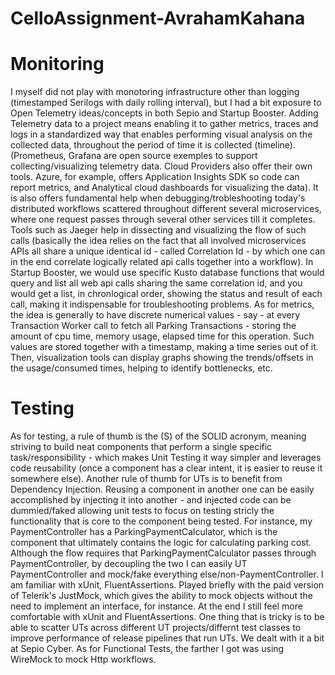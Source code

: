 # CelloAssignment-AvrahamKahana

# Monitoring
I myself did not play with monotoring infrastructure other than logging (timestamped Serilogs with daily rolling interval), but I had a bit exposure to Open Telemetry ideas/concepts in both Sepio and Startup Booster.
Adding Telemetry data to a project means enabling it to gather metrics, traces and logs in a standardized way that enables performing visual analysis on the collected data, throughout the period of time it is collected (timeline). (Prometheus, Grafana are open source exemples to support collecting/visualizing telemetry data. Cloud Providers also offer their own tools. Azure, for example, offers Application Insights SDK so code can report metrics, and Analytical cloud dashboards for visualizing the data).
It is also offers fundamental help when debugging/trobleshooting today's distributed workflows scattered throughout different several microservices, where one request passes through several other services till it completes. Tools such as Jaeger help in dissecting and visualizing the flow of such calls (basically the idea relies on the fact that all involved microservices APIs all share a unique identical id - called Correlation Id - by which one can in the end correlate logically related api calls together into a workflow).
In Startup Booster, we would use specific Kusto database functions that would query and list all web api calls sharing the same correlation id, and you would get a list, in chronlogical order, showing the status and result of each call, making it indispensable for troubleshooting problems.
As for metrics, the idea is generally to have discrete numerical values - say - at every Transaction Worker call to fetch all Parking Transactions - storing the amount of cpu time, memory usage, elapsed time for this operation. Such values are stored together with a timestamp, making a time series out of it. Then, visualization tools can display graphs showing the trends/offsets in the usage/consumed times, helping to identify bottlenecks, etc.

# Testing
As for testing, a rule of thumb is the (S) of the SOLID acronym, meaning striving to build neat components that perform a single specific task/responsibility - which makes Unit Testing it way simpler and leverages code reusability (once a component has a clear intent, it is easier to reuse it somewhere else).
Another rule of thumb for UTs is to benefit from Dependency Injection. Reusing a component in another one can be easily accomplished by injecting it into another - and injected code can be dummied/faked allowing unit tests to focus on testing stricly the functionality that is core to the component being tested. For instance, my PaymentController has a ParkingPaymentCalculator, which is the component that ultimately contains the logic for calculating parking cost. Although the flow requires that ParkingPaymentCalculator passes through PaymentController, by decoupling the two I can easily UT PaymentController and mock/fake everything else/non-PaymentController.
I am familiar with xUnit, FluentAssertions. Played briefly with the paid version of Telerik's JustMock, which gives the ability to mock objects without the need to implement an interface, for instance. At the end I still feel more comfortable with xUnit and FluentAssertions.
One thing that is tricky is to be able to scatter UTs across different UT projects/differnt test classes to improve performance of release pipelines that run UTs. We dealt with it a bit at Sepio Cyber.
As for Functional Tests, the farther I got was using WireMock to mock Http workflows.
